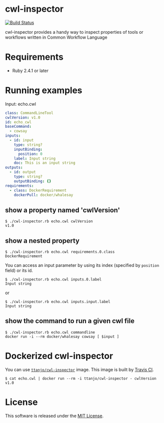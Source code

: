 # cwl-inspector
[![Build Status](https://travis-ci.org/tom-tan/cwl-inspector.svg?branch=master)](https://travis-ci.org/tom-tan/cwl-inspector)

cwl-inspector provides a handy way to inspect properties of tools or workflows written in Common Workflow Language

# Requirements
- Ruby 2.4.1 or later

# Running examples

Input: echo.cwl
```yaml
class: CommandLineTool
cwlVersion: v1.0
id: echo_cwl
baseCommand:
  - cowsay
inputs:
  - id: input
    type: string?
    inputBinding:
      position: 0
    label: Input string
    doc: This is an input string
outputs:
  - id: output
    type: string?
    outputBinding: {}
requirements:
  - class: DockerRequirement
    dockerPull: docker/whalesay
```

## show a property named 'cwlVersion'
```console
$ ./cwl-inspector.rb echo.cwl cwlVersion
v1.0
```

## show a nested property
```console
$ ./cwl-inspector.rb echo.cwl requirements.0.class
DockerRequirement
```

You can access an input parameter by using its index (specified by `position` field) or its id.

```console
$ ./cwl-inspector.rb echo.cwl inputs.0.label
Input string
```

or

```console
$ ./cwl-inspector.rb echo.cwl inputs.input.label
Input string
```

## show the command to run a given cwl file
```console
$ ./cwl-inspector.rb echo.cwl commandline
docker run -i --rm docker/whalesay cowsay [ $input ]
```

# Dockerized cwl-inspector
You can use [`ttanjo/cwl-inspector`](https://hub.docker.com/r/ttanjo/cwl-inspector/) image.
This image is built by [Travis CI](https://travis-ci.org/tom-tan/cwl-inspector).

```console
$ cat echo.cwl | docker run --rm -i ttanjo/cwl-inspector - cwlVersion
v1.0
```

# License
This software is released under the [MIT License](https://github.com/tom-tan/cwl-inspector/blob/master/LICENSE).
